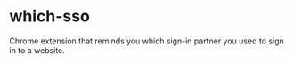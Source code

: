 # which-sso
Chrome extension that reminds you which sign-in partner you used to sign in to a website.
